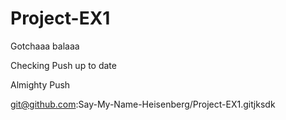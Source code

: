 # Project-EX1
Gotchaaa balaaa

Checking Push
up to date 

Almighty Push


git@github.com:Say-My-Name-Heisenberg/Project-EX1.gitjksdk